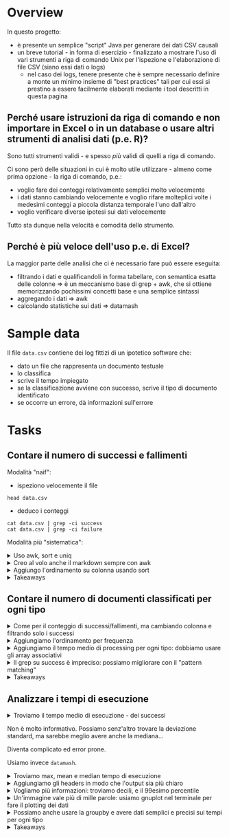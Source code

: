 # Overview

In questo progetto:

* è presente un semplice "script" Java per generare dei dati CSV causali
* un breve tutorial - in forma di esercizio - finalizzato a mostrare l'uso di vari strumenti a riga di comando Unix per l'ispezione e l'elaborazione di file CSV (siano essi dati o logs)
    * nel caso dei logs, tenere presente che è sempre necessario definire a monte un minimo insieme di "best practices" tali per cui essi si prestino a essere facilmente elaborati mediante i tool descritti in questa pagina
    
## Perché usare istruzioni da riga di comando e non importare in Excel o in un database o usare altri strumenti di analisi dati (p.e. R)?

Sono tutti strumenti validi - e spesso _più_ validi  di quelli a riga di comando.

Ci sono però delle situazioni in cui è molto utile utilizzare - almeno come prima opzione - la riga di comando, p.e.:

* voglio fare dei conteggi relativamente semplici molto velocemente
* i dati stanno cambiando velocemente e voglio rifare molteplici volte i medesimi conteggi a piccola distanza temporale l'uno dall'altro
* voglio verificare diverse ipotesi sui dati velocemente

Tutto sta dunque nella velocità e comodità dello strumento.

## Perché è più veloce dell'uso p.e. di Excel?

La maggior parte delle analisi che ci è necessario fare può essere eseguita:

* filtrando i dati e qualificandoli in forma tabellare, con semantica esatta delle colonne ⇒ è un meccanismo base di grep + awk, che si ottiene memorizzando pochissimi concetti base e una semplice sintassi
* aggregando i dati ⇒ awk
* calcolando statistiche sui dati ⇒ datamash

# Sample data

Il file `data.csv` contiene dei log fittizi di un ipotetico software che:

* dato un file che rappresenta un documento testuale
* lo classifica
* scrive il tempo impiegato
* se la classificazione avviene con successo, scrive il tipo di documento identificato
* se occorre un errore, dà informazioni sull'errore

# Tasks

## Contare il numero di successi e fallimenti

Modalità "naif":

* ispeziono velocemente il file

```shell
head data.csv
```

* deduco i conteggi

```shell
cat data.csv | grep -ci success
cat data.csv | grep -ci failure
```

Modalità più "sistematica":

<details>
  <summary>Uso awk, sort e uniq</summary>

```shell
cat data.csv | awk -F\| '{print $6}' | sort | uniq -c
```
</details>

<details>
  <summary>Creo al volo anche il markdown sempre con awk</summary>

```shell
cat data.csv | awk -F\| '{print $6}' | sort | uniq -c | awk 'BEGIN {print "|outcome|count\n|---|---"}  {print "|" $2 "|" $1 }'
```

|outcome|count
|---|---
|FAILURE|20012
|SUCCESS|79988

</details>

<details>
  <summary>Aggiungo l'ordinamento su colonna usando sort</summary>

```shell
cat data.csv | awk -F\| '{print $6}' | sort | uniq -c | sort -k 2 -n -r |  awk 'BEGIN {print "|outcome|count\n|---|---"}  {print "|" $2 "|" $1 }'
```

outcome|count
|---|---
|SUCCESS|79988
|FAILURE|20012

</details>

<details>
  <summary>Takeaways</summary>

* awk:
    * mi permette di accedere alle "colonne" di una riga
    * devo definire il separatore con `-F` - e il più delle volte devo mettere l'escape char `\` - p.e. `-F\|`
    * faccio riferimento alla colonna i-esima con `$i`
    * il comando è sempre `'{ C-like command }'`
    * posso mettere comandi PRIMA dell'elaborazione delle righe e alla fine - p.e. `'{prima} BEGIN {singole righe} END {dopo}'`
* uniq
    * elimina le righe duplicate
    * se metto `-c` le conta ⇒ ha dunque l'effetto di una "group by" - MA devo prima fare `sort` perché le righe duplicate devo essere _consecutive_
* sort
    * ricordarsi che può ordinare dati tabellari con `-k <indice della colonna>`
 
</details>

## Contare il numero di documenti classificati per ogni tipo

<details>
  <summary>Come per il conteggio di successi/fallimenti, ma cambiando colonna e filtrando solo i successi</summary>

```shell
cat data.csv | grep -i success  | awk -F\| '{print $8}' | sort | uniq -c
```

|outcome|count
|---|---
|ATTO_DI_CITAZIONE|12130
|CONTRATTO|23942
|MEMORIA|31960
|PARERE|11956

</details>

<details>
  <summary>Aggiungiamo l'ordinamento per frequenza</summary>

```shell
cat data.csv | grep -i success  | awk -F\| '{print $8}' | sort | uniq -c | sort -k 1 -n -r
```

outcome|count
|---|---
|MEMORIA|31960
|CONTRATTO|23942
|ATTO_DI_CITAZIONE|12130
|PARERE|11956

</details>

<details>
  <summary>Aggiungiamo il tempo medio di processing per ogni tipo: dobbiamo usare gli array associativi</summary>

```shell
cat data.csv | grep -i success  | awk -F\| '{types[$8]++;millis[$8]+=$10} END {for (type in types) print type " " types[type] " " (millis[type]/types[type])}' | sort -k 3 -n -r
```

|outcome|count|mean time in millis
|---|---|---
|CONTRATTO|23942|350,241
|ATTO_DI_CITAZIONE|12130|350,134
|PARERE|11956|349,973
|MEMORIA|31960|347,779

</details>

<details>
  <summary>Il grep su success è impreciso: possiamo migliorare con il "pattern matching"</summary>

```shell
cat data.csv | awk -F\| '$6 ~ /SUCCESS/ {types[$8]++;millis[$8]+=$10} END {for (type in types) print type " " types[type] " " (millis[type]/types[type])}' | sort -k 3 -n -r
```

</details>

<details>
  <summary>Takeaways</summary>

* con awk posso analizzare qualsiasi dato espresso in forma tabellare
* per esigenze più complesse posso sostituire sort e uniq con array associativi

</details>

## Analizzare i tempi di esecuzione

<details>
  <summary>Troviamo il tempo medio di esecuzione - dei successi</summary>

```shell
cat data.csv | awk -F\| '$6 ~ /SUCCESS/ {total_millis+=$10} END {print total_millis/NR}'
```

```
279,319
```

</details>

Non è molto informativo. Possiamo senz'altro trovare la deviazione standard, ma sarebbe meglio avere anche la mediana…

Diventa complicato ed error prone.

Usiamo invece `datamash`.

<details>
  <summary>Troviamo max, mean e median tempo di esecuzione</summary>

```shell
cat data.csv | awk -F\| '$6 ~ /SUCCESS/ {print $10}' | datamash max 1 mean 1 median 1
```

```
1596	349,2010426564	316
```

</details>

<details>
  <summary>Aggiungiamo gli headers in modo che l'output sia più chiaro</summary>

```shell
cat data.csv | awk -F\| 'BEGIN {print "millis"} $6 ~ /SUCCESS/ {print $10}' | datamash -H max 1 mean 1 median 1
```

```
max(millis)	mean(millis)	median(millis)
1596	349,2010426564	316
```

</details>

<details>
  <summary>Vogliamo più informazioni: troviamo decili, e il 99esimo percentile</summary>

```shell
cat data.csv | awk -F\| 'BEGIN {print "millis"} $6 ~ /SUCCESS/  {print $10}' | datamash  -H perc:10 1 perc:20 1 perc:30 1 perc:40 1 perc:50 1 perc:60 1 perc:70 1 perc:80 1 perc:90 1 perc:99 1
```

```
perc:10(millis)	perc:20(millis)	perc:30(millis)	perc:40(millis)	perc:50(millis)	perc:60(millis)	perc:70(millis)	perc:80(millis)	perc:90(millis)	perc:99(millis)
62	123	186	250	316	384	460	553	683	998
```

</details>

<details>
  <summary>Un'immagine vale più di mille parole: usiamo gnuplot nel terminale per fare il plotting dei dati</summary>

```shell
cat data.csv | awk -F\| '$6 ~ /SUCCESS/  {print $10}' | sort -n -r | gnuplot -e 'set term dumb; pl "-" pt "*"'
```

```
  1600 +-------------------------------------------------------------------+   
       |        +       +        +       +        +       +        +       |   
  1400 |-+                                                     "-"    *  +-|   
       |                                                                   |   
       |                                                                   |   
  1200 |-+                                                               +-|   
       |                                                                   |   
  1000 |*+                                                               +-|   
       |*                                                                  |   
       |**                                                                 |   
   800 |-***                                                             +-|   
       |   ****                                                            |   
   600 |-+    *****                                                      +-|   
       |          ******                                                   |   
       |               *******                                             |   
   400 |-+                   *********                                   +-|   
       |                             *********                             |   
   200 |-+                                   *********                   +-|   
       |                                             **********            |   
       |        +       +        +       +        +       +   **********   |   
     0 +-------------------------------------------------------------------+   
       0      10000   20000    30000   40000    50000   60000    70000   80000 
```

</details>

<details>
  <summary>Possiamo anche usare la groupby e avere dati semplici e precisi sui tempi per ogni tipo</summary>

```shell
cat data.csv | awk -F\| 'BEGIN {print "type\tmillis"} $6 ~ /SUCCESS/  {print $8 "\t" $10}' | datamash --sort -H groupby 1 mean 2 median 2 q1 2 q3 2 perc:99 2
```

```
GroupBy(type)	mean(millis)	median(millis)	q1(millis)	q3(millis)	perc:99(millis)
ATTO_DI_CITAZIONE	350,13380049464	317,5	155	507	996
CONTRATTO	350,24074847548	317	157	503	997
MEMORIA	347,77934918648	315	153	503	990
PARERE	349,97306791569	315	155	502	1020
```

Da notare che per separare le colonne dobbiamo usare `\t` nei comandi awk.

</details>

<details>
  <summary>Takeaways</summary>

* con datamash posso fare qualsiasi tipo di analisi statistica su dati tabellari
* awk può essere usato per "preparare" i dati per datamash
* con datamash possiamo usare la groupby (anche su più di una colonna
  )

</details>
